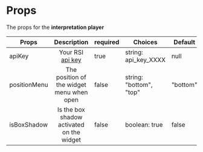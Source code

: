 # Props

The props for the **interpretation player**

| Props                | Description           | required |     Choices |       Default|
| -------------       |:-------------:|         -------------  |-------------  |-------------  |
| apiKey            | Your RSI [api key](/getting-started/api-key) | true | string: api_key_XXXX | null |
| positionMenu          | The position of the widget menu when open| false | string: "bottom", "top" | "bottom" |
| isBoxShadow         | Is the box shadow activated on the widget| false | boolean: true|false | true |
